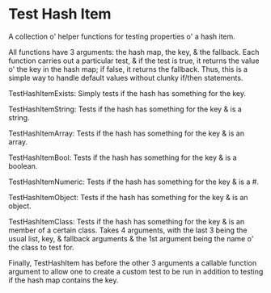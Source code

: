 Test Hash Item
=========================

A collection o' helper functions for testing properties o' a hash item.

All functions have 3 arguments: the hash map, the key, & the fallback. Each function carries out a particular test, & if the test is true, it returns the value o' the key in the hash map; if false, it returns the fallback. Thus, this is a simple way to handle default values without clunky if/then statements.

TestHashItemExists: Simply tests if the hash has something for the key.

TestHashItemString: Tests if the hash has something for the key & is a string.

TestHashItemArray: Tests if the hash has something for the key & is an array.

TestHashItemBool: Tests if the hash has something for the key & is a boolean.

TestHashItemNumeric: Tests if the hash has something for the key & is a #.

TestHashItemObject: Tests if the hash has something for the key & is an object.

TestHashItemClass: Tests if the hash has something for the key & is an member of a certain class. Takes 4 arguments, with the last 3 being the usual list, key, & fallback arguments & the 1st argument being the name o' the class to test for.

Finally, TestHashItem has before the other 3 arguments a callable function argument to allow one to create a custom test to be run in addition to testing if the hash map contains the key.
